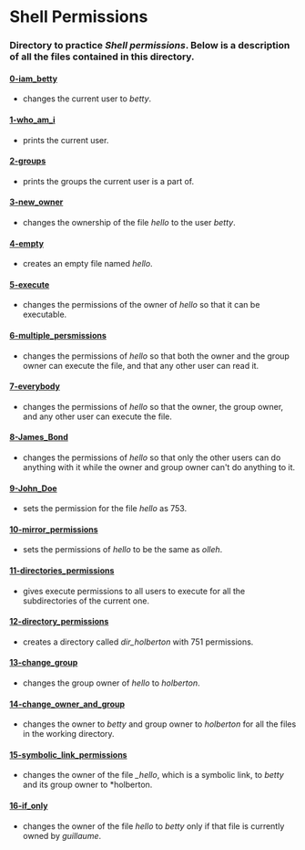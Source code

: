 # Shell Permissions
### Directory to practice _Shell permissions_. Below is a description of all the files contained in this directory.

#### [0-iam_betty](./0-iam_betty)
* changes the current user to *betty*.

#### [1-who_am_i](./1-who_am_i)
* prints the current user.

#### [2-groups](./2-groups)
* prints the groups the current user is a part of.

#### [3-new_owner](./3-new_owner)
* changes the ownership of the file *hello* to the user *betty*.

#### [4-empty](./4-empty)
* creates an empty file named *hello*.

#### [5-execute](./5-execute)
* changes the permissions of the owner of *hello* so that it can be executable.

#### [6-multiple_persmissions](./6-multiple_persmissions)
* changes the permissions of *hello* so that both the owner and the group owner can execute the file, and that any other user can read it.

#### [7-everybody](./7-everybody)
* changes the permissions of *hello* so that the owner, the group owner, and any other user can execute the file.

#### [8-James_Bond](./8-James_Bond)
* changes the permissions of *hello* so that only the other users can do anything with it while the owner and group owner can't do anything to it.

#### [9-John_Doe](./9-John_Doe)
* sets the permission for the file *hello* as 753.

#### [10-mirror_permissions](./10-mirror_permissions)
* sets the permissions of *hello* to be the same as *olleh*.

#### [11-directories_permissions](./11-directories_permissions)
* gives execute permissions to all users to execute for all the subdirectories of the current one.

#### [12-directory_permissions](./12-directory_permissions)
* creates a directory called *dir_holberton* with 751 permissions.

#### [13-change_group](./13-change_group)
* changes the group owner of *hello* to *holberton*.

#### [14-change_owner_and_group](./14-change_owner_and_group)
* changes the owner to *betty* and group owner to *holberton* for all the files in the working directory.

#### [15-symbolic_link_permissions](./15-symbolic_link_permissions)
* changes the owner of the file *_hello*, which is a symbolic link, to *betty* and its group owner to *holberton.

#### [16-if_only](./16-if_only)
* changes the owner of the file *hello* to *betty* only if that file is currently owned by *guillaume*.